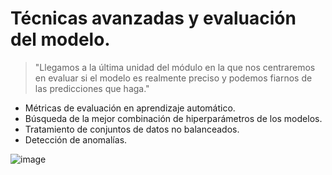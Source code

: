 # Técnicas avanzadas y evaluación del modelo.

> "Llegamos a la última unidad del módulo en la que nos centraremos en evaluar si el modelo
es realmente preciso y podemos fiarnos de las predicciones que haga."

- Métricas de evaluación en aprendizaje automático.
- Búsqueda de la mejor combinación de hiperparámetros de los modelos.
- Tratamiento de conjuntos de datos no balanceados.
- Detección de anomalías.

![image](https://github.com/victoriajm07/IABD/assets/122750285/2195a85f-0e65-4cdf-b8ce-75e1cb3ff0a6)
